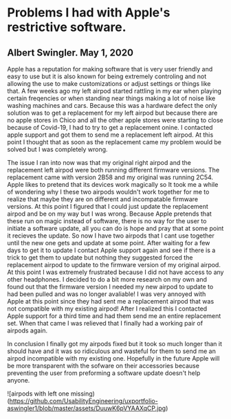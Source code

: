 # Problems I had with Apple's restrictive software.
## Albert Swingler. May 1, 2020

Apple has a reputation for making software that is very user friendly and easy to use but it is also known for being extremely controling and not allowing the use to make customizations or adjust settings or things like that. A few weeks ago my left airpod started rattling in my ear when playing certain freqencies or when standing near things making a lot of noise like washing machines and cars. Because this was a hardware defect the only solution was to get a replacement for my left airpod but because there are no apple stores in Chico and all the other apple stores were starting to close because of Covid-19, I had to try to get a replacement onine. I contacted apple support and got them to send me a replacement left airpod. At this point I thought that as soon as the replacement came my problem would be solved but I was completely wrong.

The issue I ran into now was that my original right airpod and the replacement left airpod were both running different firmware versions. The replacement came with version 2B58 and my original was running 2C54. Apple likes to pretend that its devices work magically so It took me a while of wondering why I these two airpods wouldn't work together for me to realize that maybe they are on different and incompatable firmware versions. At this point I figured that I could just update the replacement airpod and be on my way but I was wrong. Because Apple pretends that these run on magic instead of software, there is no way for the user to initiate a software update, all you can do is hope and pray that at some point it recieves the update. So now I have two airpods that I cant use together until the new one gets and update at some point. After waiting for a few days to get it to update I contact Apple support again and see if there is a trick to get them to update but nothing they suggested forced the replacement airpod to update to the firmware version of my original airpod. At this point I was extremely frustrated because I did not have access to any other headphones. I decided to do a bit more research on my own and found out that the firmware version I needed my new airpod to update to had been pulled and was no longer avaliable! I was very annoyed with Apple at this point since they had sent me a replacement airpod that was not compatible with my existing airpod! After I realized this I contacted Apple support for a third time and had them send me an entire replacement set. When that came I was relieved that I finally had a working pair of airpods again. 

In conclusion I finally got my airpods fixed but it took so much longer than it should have and it was so ridiculous and wasteful for them to send me an airpod incompatible with my existing one. Hopefully in the future Apple will be more transparent with the sofware on their accessories because preventing the user from preforming a software update doesn't help anyone.


![airpods with left one missing)(https://github.com/UsabilityEngineering/uxportfolio-aswingler1/blob/master/assets/DuuwK6pVYAAXqCP.jpg)


